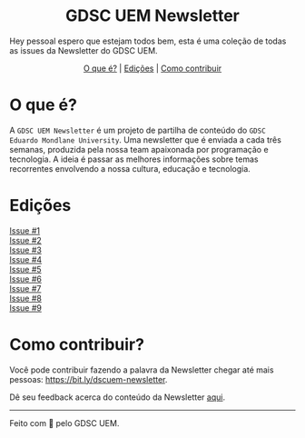   <h1 align="center">
    GDSC UEM Newsletter
  </h1>

Hey pessoal espero que estejam todos bem, esta é uma coleção de todas as issues da Newsletter do GDSC UEM.

<p align="center">
<a href="#o-que-é">O que é?</a> |
<a href="#edições">Edições</a> |
<a href="#como-contribuir">Como contribuir</a>
</p>

# O que é?
A `GDSC UEM Newsletter` é um projeto de partilha de conteúdo do `GDSC Eduardo Mondlane University`. Uma newsletter que é enviada a cada três semanas, produzida pela nossa team apaixonada por programação e tecnologia. A ideia é passar as melhores informações sobre temas recorrentes envolvendo a nossa cultura, educação e tecnologia.

# Edições
[Issue #1](https://github.com/DSC-Eduardo-Mondlane-University/newsletter/tree/main/2021/issue-1) <br/>
[Issue #2](https://github.com/DSC-Eduardo-Mondlane-University/newsletter/tree/main/2021/issue-2) <br/>
[Issue #3](https://github.com/DSC-Eduardo-Mondlane-University/newsletter/tree/main/2021/issue-3) <br/>
[Issue #4](https://github.com/DSC-Eduardo-Mondlane-University/newsletter/tree/main/2021/issue-4) <br/>
[Issue #5](https://github.com/DSC-Eduardo-Mondlane-University/newsletter/tree/main/2021/issue-5) <br/>
[Issue #6](https://github.com/DSC-Eduardo-Mondlane-University/newsletter/tree/main/2021/issue-6) <br/>
[Issue #7](https://github.com/DSC-Eduardo-Mondlane-University/newsletter/tree/main/2021/issue-7) <br/>
[Issue #8](https://github.com/DSC-Eduardo-Mondlane-University/newsletter/tree/main/2021/issue-8) <br/>
[Issue #9](https://github.com/DSC-Eduardo-Mondlane-University/newsletter/tree/main/2021/issue-9) <br/>

# Como contribuir?
Você pode contribuir fazendo a palavra da Newsletter chegar até mais pessoas: https://bit.ly/dscuem-newsletter.

Dê seu feedback acerca do conteúdo da Newsletter [aqui](https://bit.ly/dscnewsletter-feedback).

---
Feito com 💙 pelo GDSC UEM.
